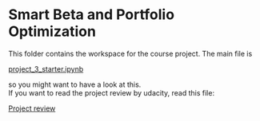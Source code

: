 # Smart Beta and Portfolio Optimization

This folder contains the workspace for the course project. The main file is 

[project_3_starter.ipynb](https://github.com/jegali/AI_for_Trading/blob/main/Smart_Beta_and_Portfolio_Optimization/project_3_starter.ipynb)

so you might want to have a look at this.<br/>
If you want to read the project review by udacity, read this file:

[Project review](https://github.com/jegali/AI_for_Trading/blob/main/Smart_Beta_and_Portfolio_Optimization/project_review.md)
